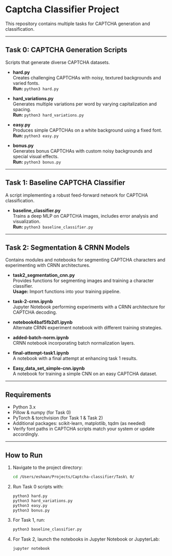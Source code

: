 # Captcha Classifier Project

This repository contains multiple tasks for CAPTCHA generation and classification.

---

## Task 0: CAPTCHA Generation Scripts
Scripts that generate diverse CAPTCHA datasets.

- **hard.py**  
  Creates challenging CAPTCHAs with noisy, textured backgrounds and varied fonts.  
  **Run:** `python3 hard.py`

- **hard_variations.py**  
  Generates multiple variations per word by varying capitalization and spacing.  
  **Run:** `python3 hard_variations.py`

- **easy.py**  
  Produces simple CAPTCHAs on a white background using a fixed font.  
  **Run:** `python3 easy.py`

- **bonus.py**  
  Generates bonus CAPTCHAs with custom noisy backgrounds and special visual effects.  
  **Run:** `python3 bonus.py`

---

## Task 1: Baseline CAPTCHA Classifier
A script implementing a robust feed-forward network for CAPTCHA classification.

- **baseline_classifier.py**  
  Trains a deep MLP on CAPTCHA images, includes error analysis and visualization.  
  **Run:** `python3 baseline_classifier.py`

---

## Task 2: Segmentation & CRNN Models
Contains modules and notebooks for segmenting CAPTCHA characters and experimenting with CRNN architectures.

- **task2_segmentation_cnn.py**  
  Provides functions for segmenting images and training a character classifier.  
  **Usage:** Import functions into your training pipeline.

- **task-2-crnn.ipynb**  
  Jupyter Notebook performing experiments with a CRNN architecture for CAPTCHA decoding.

- **notebook4baf5fb2d1.ipynb**  
  Alternate CRNN experiment notebook with different training strategies.

- **added-batch-norm.ipynb**  
  CRNN notebook incorporating batch normalization layers.

- **final-attempt-task1.ipynb**  
  A notebook with a final attempt at enhancing task 1 results.

- **Easy_data_set_simple-cnn.ipynb**  
  A notebook for training a simple CNN on an easy CAPTCHA dataset.

---

## Requirements
- Python 3.x
- Pillow & numpy (for Task 0)
- PyTorch & torchvision (for Task 1 & Task 2)
- Additional packages: scikit-learn, matplotlib, tqdm (as needed)
- Verify font paths in CAPTCHA scripts match your system or update accordingly.

---

## How to Run
1. Navigate to the project directory:
   ```bash
   cd /Users/eshaan/Projects/Captcha-classifier/Task\ 0/
   ```
2. Run Task 0 scripts with:
   ```bash
   python3 hard.py
   python3 hard_variations.py
   python3 easy.py
   python3 bonus.py
   ```
3. For Task 1, run:
   ```bash
   python3 baseline_classifier.py
   ```
4. For Task 2, launch the notebooks in Jupyter Notebook or JupyterLab:
   ```bash
   jupyter notebook
   ```

